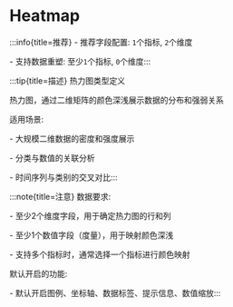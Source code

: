 # Heatmap

:::info{title=推荐}
\- 推荐字段配置: `1`个指标, `2`个维度

\- 支持数据重塑: 至少`1`个指标, `0`个维度:::


 

:::tip{title=描述}
热力图类型定义



热力图，通过二维矩阵的颜色深浅展示数据的分布和强弱关系

适用场景:

\- 大规模二维数据的密度和强度展示

\- 分类与数值的关联分析

\- 时间序列与类别的交叉对比:::


 

:::note{title=注意}
数据要求:

\- 至少2个维度字段，用于确定热力图的行和列

\- 至少1个数值字段（度量），用于映射颜色深浅

\- 支持多个指标时，通常选择一个指标进行颜色映射

默认开启的功能:

\- 默认开启图例、坐标轴、数据标签、提示信息、数值缩放:::


 

